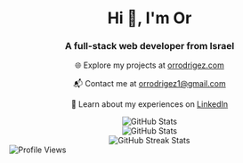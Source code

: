 <div align="center">
  <h1>Hi 👋, I'm Or</h1>
  <h3>A full-stack web developer from Israel</h3>
  <p>🌐 Explore my projects at <a href="https://www.orrodrigez.com" target="_blank">orrodrigez.com</a></p>
  <p>📬 Contact me at <a href="mailto:orrodrigez1@gmail.com">orrodrigez1@gmail.com</a></p>
  <p>📄 Learn about my experiences on <a href="https://www.linkedin.com/in/orrodrigez" target="_blank">LinkedIn</a></p>
</div>

<div align="center">
  <div>
    <img src="[https://github-readme-stats.vercel.app/api?username=pafestivo&show_icons=true&locale=en](https://assets.holopin.io/hf2023levels/level4-blue-helmet-suit-flippers-swarm.webp)" alt="GitHub Stats" />
  </div>
  
  <div>
    <img src="https://github-readme-stats.vercel.app/api?username=pafestivo&show_icons=true&locale=en" alt="GitHub Stats" />
  </div>

  <div>
    <img src="https://github-readme-streak-stats.herokuapp.com/?user=pafestivo" alt="GitHub Streak Stats" />
  </div>
</div>

<div align="left">
  <div>
    <img src="https://komarev.com/ghpvc/?username=pafestivo&label=Profile%20views&color=238f14&style=flat" alt="Profile Views" />
  </div>
</div>
